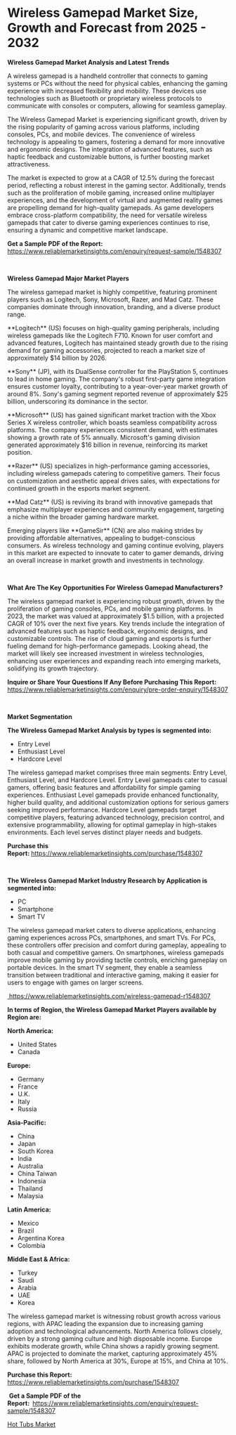 <p><h1>Wireless Gamepad Market Size, Growth and Forecast from 2025 - 2032</h1></p><p><strong>Wireless Gamepad Market Analysis and Latest Trends</strong></p>
<p><p>A wireless gamepad is a handheld controller that connects to gaming systems or PCs without the need for physical cables, enhancing the gaming experience with increased flexibility and mobility. These devices use technologies such as Bluetooth or proprietary wireless protocols to communicate with consoles or computers, allowing for seamless gameplay.</p><p>The Wireless Gamepad Market is experiencing significant growth, driven by the rising popularity of gaming across various platforms, including consoles, PCs, and mobile devices. The convenience of wireless technology is appealing to gamers, fostering a demand for more innovative and ergonomic designs. The integration of advanced features, such as haptic feedback and customizable buttons, is further boosting market attractiveness.</p><p>The market is expected to grow at a CAGR of 12.5% during the forecast period, reflecting a robust interest in the gaming sector. Additionally, trends such as the proliferation of mobile gaming, increased online multiplayer experiences, and the development of virtual and augmented reality games are propelling demand for high-quality gamepads. As game developers embrace cross-platform compatibility, the need for versatile wireless gamepads that cater to diverse gaming experiences continues to rise, ensuring a dynamic and competitive market landscape.</p></p>
<p><strong>Get a Sample PDF of the Report:&nbsp;</strong> <a href="https://www.reliablemarketinsights.com/enquiry/request-sample/1548307?utm_campaign=3560&utm_medium=2&utm_source=Github&utm_content=ia&utm_term=05042025&utm_id=wireless-gamepad">https://www.reliablemarketinsights.com/enquiry/request-sample/1548307</a></p>
<p>&nbsp;</p>
<p><strong>Wireless Gamepad Major Market Players</strong></p>
<p><p>The wireless gamepad market is highly competitive, featuring prominent players such as Logitech, Sony, Microsoft, Razer, and Mad Catz. These companies dominate through innovation, branding, and a diverse product range.</p><p>**Logitech** (US) focuses on high-quality gaming peripherals, including wireless gamepads like the Logitech F710. Known for user comfort and advanced features, Logitech has maintained steady growth due to the rising demand for gaming accessories, projected to reach a market size of approximately $14 billion by 2026.</p><p>**Sony** (JP), with its DualSense controller for the PlayStation 5, continues to lead in home gaming. The company's robust first-party game integration ensures customer loyalty, contributing to a year-over-year market growth of around 8%. Sony's gaming segment reported revenue of approximately $25 billion, underscoring its dominance in the sector.</p><p>**Microsoft** (US) has gained significant market traction with the Xbox Series X wireless controller, which boasts seamless compatibility across platforms. The company experiences consistent demand, with estimates showing a growth rate of 5% annually. Microsoft's gaming division generated approximately $16 billion in revenue, reinforcing its market position.</p><p>**Razer** (US) specializes in high-performance gaming accessories, including wireless gamepads catering to competitive gamers. Their focus on customization and aesthetic appeal drives sales, with expectations for continued growth in the esports market segment.</p><p>**Mad Catz** (US) is reviving its brand with innovative gamepads that emphasize multiplayer experiences and community engagement, targeting a niche within the broader gaming hardware market.</p><p>Emerging players like **GameSir** (CN) are also making strides by providing affordable alternatives, appealing to budget-conscious consumers. As wireless technology and gaming continue evolving, players in this market are expected to innovate to cater to gamer demands, driving an overall increase in market growth and investments in technology.</p></p>
<p>&nbsp;</p>
<p><strong>What Are The Key Opportunities For Wireless Gamepad Manufacturers?</strong></p>
<p><p>The wireless gamepad market is experiencing robust growth, driven by the proliferation of gaming consoles, PCs, and mobile gaming platforms. In 2023, the market was valued at approximately $1.5 billion, with a projected CAGR of 10% over the next five years. Key trends include the integration of advanced features such as haptic feedback, ergonomic designs, and customizable controls. The rise of cloud gaming and esports is further fueling demand for high-performance gamepads. Looking ahead, the market will likely see increased investment in wireless technologies, enhancing user experiences and expanding reach into emerging markets, solidifying its growth trajectory.</p></p>
<p><strong>Inquire or Share Your Questions If Any Before Purchasing This Report:</strong> <a href="https://www.reliablemarketinsights.com/enquiry/pre-order-enquiry/1548307?utm_campaign=3560&utm_medium=2&utm_source=Github&utm_content=ia&utm_term=05042025&utm_id=wireless-gamepad">https://www.reliablemarketinsights.com/enquiry/pre-order-enquiry/1548307</a></p>
<p>&nbsp;</p>
<p><strong>Market Segmentation</strong></p>
<p><strong>The Wireless Gamepad Market Analysis by types is segmented into:</strong></p>
<p><ul><li>Entry Level</li><li>Enthusiast Level</li><li>Hardcore Level</li></ul></p>
<p><p>The wireless gamepad market comprises three main segments: Entry Level, Enthusiast Level, and Hardcore Level. Entry Level gamepads cater to casual gamers, offering basic features and affordability for simple gaming experiences. Enthusiast Level gamepads provide enhanced functionality, higher build quality, and additional customization options for serious gamers seeking improved performance. Hardcore Level gamepads target competitive players, featuring advanced technology, precision control, and extensive programmability, allowing for optimal gameplay in high-stakes environments. Each level serves distinct player needs and budgets.</p></p>
<p><strong>Purchase this Report:&nbsp;</strong><a href="https://www.reliablemarketinsights.com/purchase/1548307?utm_campaign=3560&utm_medium=2&utm_source=Github&utm_content=ia&utm_term=05042025&utm_id=wireless-gamepad">https://www.reliablemarketinsights.com/purchase/1548307</a></p>
<p>&nbsp;</p>
<p><strong>The Wireless Gamepad Market Industry Research by Application is segmented into:</strong></p>
<p><ul><li>PC</li><li>Smartphone</li><li>Smart TV</li></ul></p>
<p><p>The wireless gamepad market caters to diverse applications, enhancing gaming experiences across PCs, smartphones, and smart TVs. For PCs, these controllers offer precision and comfort during gameplay, appealing to both casual and competitive gamers. On smartphones, wireless gamepads improve mobile gaming by providing tactile controls, enriching gameplay on portable devices. In the smart TV segment, they enable a seamless transition between traditional and interactive gaming, making it easier for users to engage with games on larger screens.</p></p>
<p><a href="https://www.reliablemarketinsights.com/wireless-gamepad-r1548307?utm_campaign=3560&utm_medium=2&utm_source=Github&utm_content=ia&utm_term=05042025&utm_id=wireless-gamepad">&nbsp;https://www.reliablemarketinsights.com/wireless-gamepad-r1548307</a></p>
<p><strong>In terms of Region, the Wireless Gamepad Market Players available by Region are:</strong></p>
<p>
    <p> <strong> North America: </strong>
        <ul>
            <li>United States</li>
            <li>Canada</li>
        </ul>
        </p> 
    <p> <strong> Europe: </strong>
        <ul>
            <li>Germany</li>
            <li>France</li>
            <li>U.K.</li>
            <li>Italy</li>
            <li>Russia</li>
        </ul>
        </p> 
    <p> <strong> Asia-Pacific: </strong>
        <ul>
            <li>China</li>
            <li>Japan</li>
            <li>South Korea</li>
            <li>India</li>
            <li>Australia</li>
            <li>China Taiwan</li>
            <li>Indonesia</li>
            <li>Thailand</li>
            <li>Malaysia</li>
        </ul>
        </p> 
    <p> <strong> Latin America: </strong>
        <ul>
            <li>Mexico</li>
            <li>Brazil</li>
            <li>Argentina Korea</li>
            <li>Colombia</li>
        </ul>
        </p> 
    <p> <strong> Middle East & Africa: </strong>
        <ul>
            <li>Turkey</li>
            <li>Saudi</li>
            <li>Arabia</li>
            <li>UAE</li>
            <li>Korea</li>
        </ul>
    </p>
    </p>
<p><p>The wireless gamepad market is witnessing robust growth across various regions, with APAC leading the expansion due to increasing gaming adoption and technological advancements. North America follows closely, driven by a strong gaming culture and high disposable income. Europe exhibits moderate growth, while China shows a rapidly growing segment. APAC is projected to dominate the market, capturing approximately 45% share, followed by North America at 30%, Europe at 15%, and China at 10%.</p></p>
<p><strong>Purchase this Report: </strong><a href="https://www.reliablemarketinsights.com/purchase/1548307?utm_campaign=3560&utm_medium=2&utm_source=Github&utm_content=ia&utm_term=05042025&utm_id=wireless-gamepad">https://www.reliablemarketinsights.com/purchase/1548307</a></p>
<p>&nbsp;<strong>Get a Sample PDF of the Report:&nbsp;&nbsp;</strong><a href="https://www.reliablemarketinsights.com/enquiry/request-sample/1548307?utm_campaign=3560&utm_medium=2&utm_source=Github&utm_content=ia&utm_term=05042025&utm_id=wireless-gamepad">https://www.reliablemarketinsights.com/enquiry/request-sample/1548307</a></p>
<p><strong></strong></p>
<p><p><a href="https://github.com/kryshaprilbb/Market-Research-Report-List-1/blob/main/hot-tubs-market.md?utm_campaign=3560&utm_medium=2&utm_source=Github&utm_content=ia&utm_term=05042025&utm_id=wireless-gamepad">Hot Tubs Market</a></p></p>